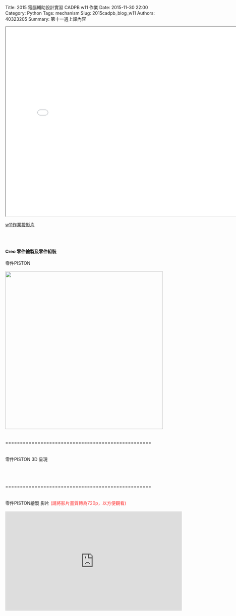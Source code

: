 Title: 2015 電腦輔助設計實習 CADPB w11 作業
Date: 2015-11-30 22:00
Category: Python
Tags: mechanism
Slug: 2015cadpb_blog_w11
Authors: 40323205
Summary: 第十一週上課內容

<iframe src="cadp_w11_lecture.html" width="800" height="600"></iframe>

<p><a href="cadp_w11_lecture.html" target="_blank">w11作業投影片</a></p>
<br/>
<br/>
<br/>
<b>Creo 零件繪製及零件組裝</b>
<br/>
<br/>
零件PISTON
<br/>
<br/>
<img src="https://copy.com/LpyJ2YwLMRWUjohh" width="500" ></img>
<br/>
<br/>
<br/>
==================================================
<br/>
<br/>
<br/>
零件PISTON 3D 呈現
<br/>
<br/>
<script src="https://embed.github.com/view/3d/40323205/group3/master/piston.stl"></script>
<br/><br/><br/>
==================================================
<br/><br/><br/>
零件PISTON繪製 影片 <font color="#FF3333">(請將影片畫質轉為720p，以方便觀看)</font>
<br/><br/>
<iframe width="560" height="315" src="https://www.youtube.com/embed/e_lFVaNMtvw" frameborder="0" allowfullscreen></iframe>